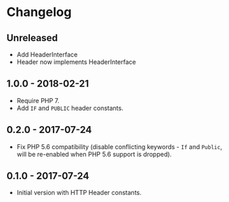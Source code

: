 # Changelog

<!-- There is always Unreleased section on the top. Subsections (Added, Changed, Fixed, Removed) should be added as needed. -->

## Unreleased
- Add HeaderInterface
- Header now implements HeaderInterface

## 1.0.0 - 2018-02-21
- Require PHP 7.
- Add `IF` and `PUBLIC` header constants.

## 0.2.0 - 2017-07-24
- Fix PHP 5.6 compatibility (disable conflicting keywords - `If` and `Public`, will be re-enabled when PHP 5.6 support is dropped).

## 0.1.0 - 2017-07-24
- Initial version with HTTP Header constants.

